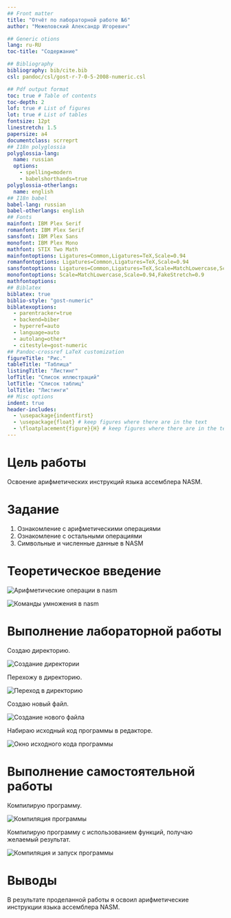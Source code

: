 ```yaml
---
## Front matter
title: "Отчёт по лабораторной работе №6"
author: "Межеловский Александр Игоревич"

## Generic otions
lang: ru-RU
toc-title: "Содержание"

## Bibliography
bibliography: bib/cite.bib
csl: pandoc/csl/gost-r-7-0-5-2008-numeric.csl

## Pdf output format
toc: true # Table of contents
toc-depth: 2
lof: true # List of figures
lot: true # List of tables
fontsize: 12pt
linestretch: 1.5
papersize: a4
documentclass: scrreprt
## I18n polyglossia
polyglossia-lang:
  name: russian
  options:
	- spelling=modern
	- babelshorthands=true
polyglossia-otherlangs:
  name: english
## I18n babel
babel-lang: russian
babel-otherlangs: english
## Fonts
mainfont: IBM Plex Serif
romanfont: IBM Plex Serif
sansfont: IBM Plex Sans
monofont: IBM Plex Mono
mathfont: STIX Two Math
mainfontoptions: Ligatures=Common,Ligatures=TeX,Scale=0.94
romanfontoptions: Ligatures=Common,Ligatures=TeX,Scale=0.94
sansfontoptions: Ligatures=Common,Ligatures=TeX,Scale=MatchLowercase,Scale=0.94
monofontoptions: Scale=MatchLowercase,Scale=0.94,FakeStretch=0.9
mathfontoptions:
## Biblatex
biblatex: true
biblio-style: "gost-numeric"
biblatexoptions:
  - parentracker=true
  - backend=biber
  - hyperref=auto
  - language=auto
  - autolang=other*
  - citestyle=gost-numeric
## Pandoc-crossref LaTeX customization
figureTitle: "Рис."
tableTitle: "Таблица"
listingTitle: "Листинг"
lofTitle: "Список иллюстраций"
lotTitle: "Список таблиц"
lolTitle: "Листинги"
## Misc options
indent: true
header-includes:
  - \usepackage{indentfirst}
  - \usepackage{float} # keep figures where there are in the text
  - \floatplacement{figure}{H} # keep figures where there are in the text
---
```


# Цель работы

Освоение арифметических инструкций языка ассемблера NASM.

# Задание

1. Ознакомление с арифметическими операциями
2. Ознакомление с остальными операциями
3. Символьные и численные данные в NASM 

# Теоретическое введение

![Арифметические операции в nasm](image/pic1.png)

![Команды умножения в nasm](image/pic2.png)

# Выполнение лабораторной работы

Создаю директорию.

![Создание директории](image/pic3.png)

Перехожу в директорию.

![Переход в директорию](image/pic4.png)

Создаю новый файл.

![Создание нового файла](image/pic5.png)

Набираю исходный код программы в редакторе.

![Окно исходного кода программы](image/pic6.png)

# Выполнение самостоятельной работы

Компилирую программу.

![Компиляция программы](image/pic7.png)

Компилирую программу с использованием функций, получаю желаемый результат.

![Компиляция и запуск программы](image/pic7.png)

# Выводы

В результате проделанной работы я освоил арифметические инструкции языка ассемблера NASM.
